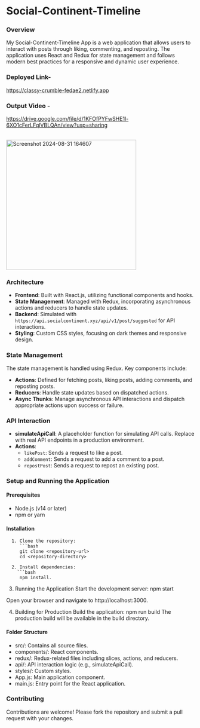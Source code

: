 # Social-Continent-Timeline

### Overview

My Social-Continent-Timeline App is a web application that allows users to interact with posts through liking, commenting, and reposting. The application uses React and Redux for state management and follows modern best practices for a responsive and dynamic user experience.

### Deployed Link- 
https://classy-crumble-fedae2.netlify.app
### Output Video -
https://drive.google.com/file/d/1KFOfPYFwSHE1l-6XO1cFerLFqlVBLQAn/view?usp=sharing

<br/>

<img width="348" alt="Screenshot 2024-08-31 164607" src="https://github.com/user-attachments/assets/40f52572-0e92-4278-b41c-7f31fda9eab5">


### Architecture

- **Frontend**: Built with React.js, utilizing functional components and hooks.
- **State Management**: Managed with Redux, incorporating asynchronous actions and reducers to handle state updates.
- **Backend**: Simulated with `https://api.socialcontinent.xyz/api/v1/post/suggested` for API interactions.
- **Styling**: Custom CSS styles, focusing on dark themes and responsive design.

### State Management

The state management is handled using Redux. Key components include:

- **Actions**: Defined for fetching posts, liking posts, adding comments, and reposting posts.
- **Reducers**: Handle state updates based on dispatched actions.
- **Async Thunks**: Manage asynchronous API interactions and dispatch appropriate actions upon success or failure.

### API Interaction

- **simulateApiCall**: A placeholder function for simulating API calls. Replace with real API endpoints in a production environment.
- **Actions**:
  - `likePost`: Sends a request to like a post.
  - `addComment`: Sends a request to add a comment to a post.
  - `repostPost`: Sends a request to repost an existing post.

### Setup and Running the Application

#### Prerequisites

- Node.js (v14 or later)
- npm or yarn

#### Installation

      1. Clone the repository:
         ```bash
         git clone <repository-url>
         cd <repository-directory>
      
      2. Install dependencies:
        ```bash
         npm install.

3. Running the Application
   Start the development server:
   npm start

  Open your browser and navigate to http://localhost:3000.

 4. Building for Production
  Build the application:
  npm run build 
  The production build will be available in the build directory.

#### Folder Structure
- src/: Contains all source files.
- components/: React components.
- redux/: Redux-related files including slices, actions, and reducers.
- api/: API interaction logic (e.g., simulateApiCall).
- styles/: Custom styles.
- App.js: Main application component.
- main.js: Entry point for the React application.

### Contributing
Contributions are welcome! Please fork the repository and submit a pull request with your changes.

